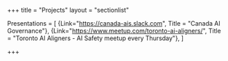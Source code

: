 +++
title = "Projects"
layout = "sectionlist"

Presentations = [
{Link="https://canada-ais.slack.com", Title = "Canada AI Governance"},
{Link="https://www.meetup.com/toronto-ai-aligners/", Title = "Toronto AI Aligners - AI Safety meetup every Thursday"},
]

+++